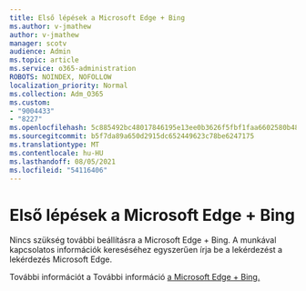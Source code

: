 ```yaml
---
title: Első lépések a Microsoft Edge + Bing
ms.author: v-jmathew
author: v-jmathew
manager: scotv
audience: Admin
ms.topic: article
ms.service: o365-administration
ROBOTS: NOINDEX, NOFOLLOW
localization_priority: Normal
ms.collection: Adm_O365
ms.custom:
- "9004433"
- "8227"
ms.openlocfilehash: 5c885492bc48017846195e13ee0b3626f5fbf1faa6602580b487141a6d21df9d
ms.sourcegitcommit: b5f7da89a650d2915dc652449623c78be6247175
ms.translationtype: MT
ms.contentlocale: hu-HU
ms.lasthandoff: 08/05/2021
ms.locfileid: "54116406"
---
```

# <a name="get-started-with-microsoft-edge--bing"></a>Első lépések a Microsoft Edge + Bing

Nincs szükség további beállításra a Microsoft Edge + Bing. A munkával kapcsolatos információk kereséséhez egyszerűen írja be a lekérdezést a lekérdezés Microsoft Edge.

További információt a További információ [a Microsoft Edge + Bing.](https://go.microsoft.com/fwlink/?linkid=2152963)
